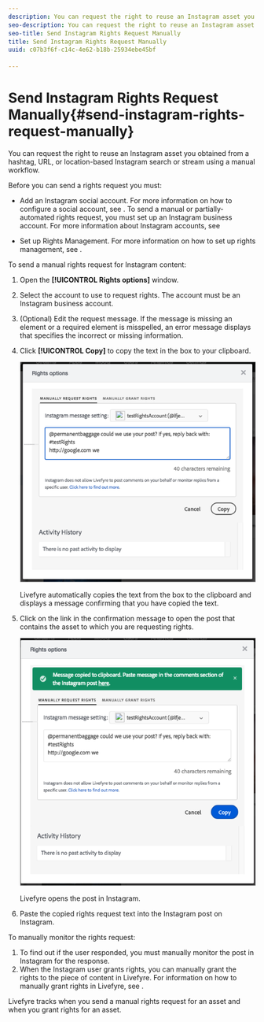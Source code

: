 ```yaml
---
description: You can request the right to reuse an Instagram asset you obtained from a hashtag, URL, or location-based Instagram search or stream using a manual workflow.
seo-description: You can request the right to reuse an Instagram asset you obtained from a hashtag, URL, or location-based Instagram search or stream using a manual workflow.
seo-title: Send Instagram Rights Request Manually
title: Send Instagram Rights Request Manually
uuid: c07b3f6f-c14c-4e62-b18b-25934ebe45bf

---
```


# Send Instagram Rights Request Manually{#send-instagram-rights-request-manually}

You can request the right to reuse an Instagram asset you obtained from a hashtag, URL, or location-based Instagram search or stream using a manual workflow.

Before you can send a rights request you must:

* Add an Instagram social account. For more information on how to configure a social account, see [](../c-users-creating-accounts-with-studio-access/t-configure-social-accout-instagram/t-configure-social-accout-instagram.md#t_configure_social_accout_instagram). To send a manual or partially-automated rights request, you must set up an Instagram business account. For more information about Instagram accounts, see [](../c-users-creating-accounts-with-studio-access/t-configure-social-accout-instagram/c-about-instagram-accounts.md#c_about_instagram_accounts)

* Set up Rights Management. For more information on how to set up rights management, see [](../c-how-requesting-rights-works/c-how-requesting-rights-works.md#c_how_requesting_rights_works).

To send a manual rights request for Instagram content:

1. Open the **[!UICONTROL Rights options]** window.
1. Select the account to use to request rights. The account must be an Instagram business account.
1. (Optional) Edit the request message. If the message is missing an element or a required element is misspelled, an error message displays that specifies the incorrect or missing information.
1. Click **[!UICONTROL Copy]** to copy the text in the box to your clipboard.

   ![](assets/rr_insta_workaround1.png)

   Livefyre automatically copies the text from the box to the clipboard and displays a message confirming that you have copied the text.

1. Click on the link in the confirmation message to open the post that contains the asset to which you are requesting rights.

   ![](assets/rr_insta_workaround2.png)

   Livefyre opens the post in Instagram.

1. Paste the copied rights request text into the Instagram post on Instagram.

To manually monitor the rights request:

1. To find out if the user responded, you must manually monitor the post in Instagram for the response. 
1. When the Instagram user grants rights, you can manually grant the rights to the piece of content in Livefyre. For information on how to manually grant rights in Livefyre, see [](../c-how-requesting-rights-works/t-manually-grant-the-rights-for-one-or-more-assets.md#t_manually_grant_the_rights_for_one_or_more_assets).

Livefyre tracks when you send a manual rights request for an asset and when you grant rights for an asset.
